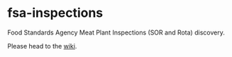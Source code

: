 # fsa-inspections
Food Standards Agency Meat Plant Inspections (SOR and Rota) discovery.

Please head to the [wiki](wiki).
